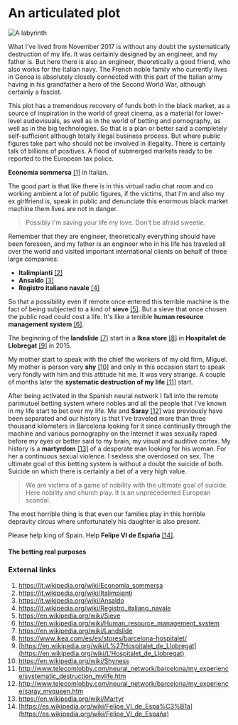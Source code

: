 # An articulated plot

![A labyrinth](http://telecomlobby.com/Images/remote_neural_monitoring_network_gangstalking_fauno.webp)

What I've lived from November 2017 is without any doubt the systematically destruction of my life. It was certainly designed by an engineer, and my father is. But here there is also an engineer, theoretically a good friend, who also works for the Italian navy. The French noble family who currently lives in Genoa is absolutely closely connected with this part of the Italian army having in his grandfather a hero of the Second World War, although certainly a fascist.

This plot has a tremendous recovery of funds both in the black market, as a source of inspiration in the world of great cinema, as a material for lower-level audiovisuals, as well as in the world of betting and pornography, as well as in the big technologies. So that is a plan or better said a completely self-sufficient although totally illegal business process. But where public figures take part who should not be involved in illegality. There is certainly talk of billions of positives. A flood of submerged markets ready to be reported to the European tax police. 

**Economia sommersa** [[1]](https://it.wikipedia.org/wiki/Economia_sommersa) in Italian.

The good part is that like there is in this virtual radio chat room and co working ambient a lot of public figures, if the victims, that I'm and also my ex girlfriend is, speak in public and denunciate this enormous black market machine them lives are not in danger. 

> Possibly I'm saving your life my love. Don't be afraid sweetie. 

Remember that they are engineer, theoretically everything should have been foreseen, and my father is an engineer who in his life has traveled all over the world and visited important international clients on behalf of three large companies:

- **Italimpianti** [[2]](https://it.wikipedia.org/wiki/Italimpianti)
- **Ansaldo** [[3]](https://it.wikipedia.org/wiki/Ansaldo)
- **Registro italiano navale** [[4]](https://it.wikipedia.org/wiki/Registro_italiano_navale)

So that a possibility even if remote once entered this terrible machine is the fact of being subjected to a kind of **sieve** [[5]](https://en.wikipedia.org/wiki/Sieve). But a sieve that once chosen the public road could cost a life. It's like a terrible **human resource management system** [[6]](https://en.wikipedia.org/wiki/Human_resource_management_system). 

The beginning of the **landslide** [[7]](https://en.wikipedia.org/wiki/Landslide) start in a **Ikea store** [[8]](https://www.ikea.com/es/es/stores/barcelona-hospitalet/) in **Hospitalet de Llobregat** [[9]](https://en.wikipedia.org/wiki/L%27Hospitalet_de_Llobregat) in 2015.

My mother start to speak with the chief the workers of my old firm, Miguel. My mother is person very **shy** [[10]](https://en.wikipedia.org/wiki/Shyness) and only in this occasion start to speak very fondly with him and this attitude hit me. It was very strange. A couple of months later the **systematic destruction of my life** [[11]](http://www.telecomlobby.com/neural_network/barcelona/my_experience/systematic_destruction_mylife.htm) start. 

After being activated in the Spanish neural network I fall into the remote parimutuel betting system where nobles and all the people that I've known in my life start to bet over my life. Me and **Saray** [[12]](http://www.telecomlobby.com/neural_network/barcelona/my_experience/saray_myqueen.htm) was previously have been separated and our history is that I've traveled more than three thousand kilometers in Barcelona looking for it since continually through the machine and various pornography on the Internet it was sexually raped before my eyes or better said to my brain, my visual and auditive cortex. My history is a **martyrdom** [[13]](https://en.wikipedia.org/wiki/Martyr) of a desperate man looking for his woman. For her a continuous sexual violence. I sexless she overdosed on sex. The ultimate goal of this betting system is without a doubt the suicide of both. Suicide on which there is certainly a bet of a very high value.

> We are victims of a game of nobility with the ultimate goal of suicide. Here nobility and church play. It is an unprecedented European scandal.

The most horrible thing is that even our families play in this horrible depravity circus where unfortunately his daughter is also present.

Please help king of Spain. Help **Felipe VI de España** [[14]](https://es.wikipedia.org/wiki/Felipe_VI_de_Espa%C3%B1a).

#### The betting real purposes



### External links

1. https://it.wikipedia.org/wiki/Economia_sommersa
2. https://it.wikipedia.org/wiki/Italimpianti
3. https://it.wikipedia.org/wiki/Ansaldo
4. https://it.wikipedia.org/wiki/Registro_italiano_navale
5. https://en.wikipedia.org/wiki/Sieve
6. https://en.wikipedia.org/wiki/Human_resource_management_system
7. https://en.wikipedia.org/wiki/Landslide
8. https://www.ikea.com/es/es/stores/barcelona-hospitalet/
9. [https://en.wikipedia.org/wiki/L%27Hospitalet_de_Llobregat](https://en.wikipedia.org/wiki/L'Hospitalet_de_Llobregat)
10. https://en.wikipedia.org/wiki/Shyness
11. http://www.telecomlobby.com/neural_network/barcelona/my_experience/systematic_destruction_mylife.htm
12. http://www.telecomlobby.com/neural_network/barcelona/my_experience/saray_myqueen.htm
13. https://en.wikipedia.org/wiki/Martyr
14. [https://es.wikipedia.org/wiki/Felipe_VI_de_Espa%C3%B1a](https://es.wikipedia.org/wiki/Felipe_VI_de_España)

